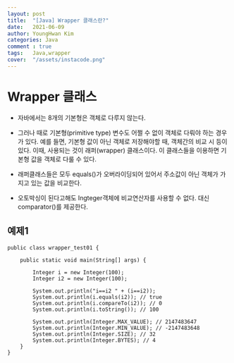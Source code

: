 ```yaml
---
layout: post
title:  "[Java] Wrapper 클래스란?"
date:   2021-06-09
author: YoungHwan Kim
categories: Java
comment : true
tags:	Java,wrapper
cover:  "/assets/instacode.png"
---
```




# **Wrapper 클래스** #

- 자바에서는 8개의 기본형은 객체로 다루지 않는다.
- 그러나 때로 기본형(primitive type) 변수도 어쩔 수 없이 객체로 다뤄야 하는 경우가 있다.
예를 들면, 기본형 값이 아닌 객체로 저장해야할 때, 객체간의 비교 시 등이 있다.
이때, 사용되는 것이 래퍼(wrapper) 클래스이다. 이 클래스들을 이용하면 기본형 값을 객체로 다룰 수 있다.

- 래퍼클래스들은 모두 equals()가 오버라이딩되어 있어서 주소값이 아닌 객체가 가지고 있는 값을 비교한다.

- 오토박싱이 된다고해도 Ingteger객체에 비교연산자를 사용할 수 없다. 대신 comparator()를 제공한다.


## **예제1** ## 
```
public class wrapper_test01 {

    public static void main(String[] args) {

        Integer i = new Integer(100);
        Integer i2 = new Integer(100);

        System.out.println("i==i2 " + (i==i2));
        System.out.println(i.equals(i2)); // true
        System.out.println(i.compareTo(i2)); // 0
        System.out.println(i.toString()); // 100

        System.out.println(Integer.MAX_VALUE); // 2147483647
        System.out.println(Integer.MIN_VALUE); // -2147483648
        System.out.println(Integer.SIZE); // 32
        System.out.println(Integer.BYTES); // 4
    }
}

```


